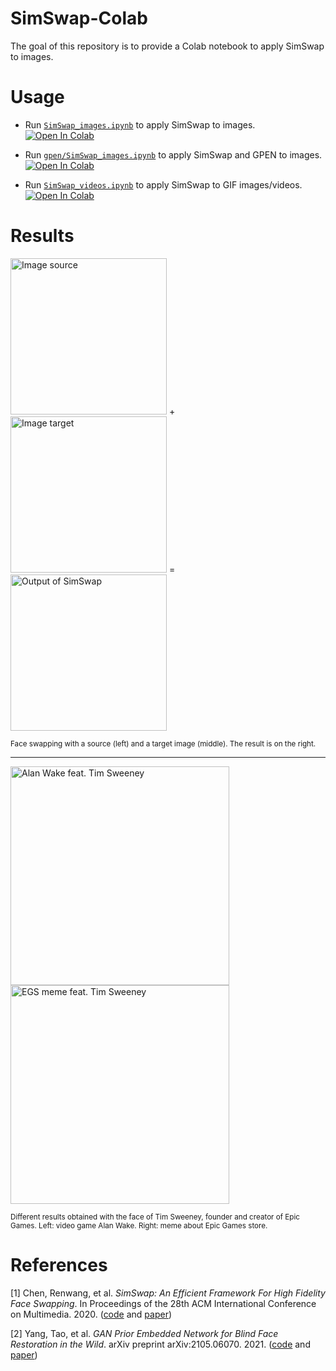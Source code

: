 # SimSwap-Colab

The goal of this repository is to provide a Colab notebook to apply SimSwap to images.

# Usage

-   Run [`SimSwap_images.ipynb`][colab-notebook-simswap-images] to apply SimSwap to images.
[![Open In Colab][colab-badge]][colab-notebook-simswap-images]

-   Run [`gpen/SimSwap_images.ipynb`][colab-notebook-simswap-images-gpen] to apply SimSwap and GPEN to images.
[![Open In Colab][colab-badge]][colab-notebook-simswap-images-gpen]

-   Run [`SimSwap_videos.ipynb`][colab-notebook-simswap-videos] to apply SimSwap to GIF images/videos.
[![Open In Colab][colab-badge]][colab-notebook-simswap-videos]

# Results

<img alt="Image source" src="https://github.com/woctezuma/SimSwap-colab/wiki/img/source.jpg" width="250"> + <img alt="Image target" src="https://github.com/woctezuma/SimSwap-colab/wiki/img/destination.jpg" width="250"> = <img alt="Output of SimSwap" src="https://github.com/woctezuma/SimSwap-colab/wiki/img/cover-banner.jpg" width="250">

<sub>
Face swapping with a source (left) and a target image (middle). The result is on the right.
</sub>

---

<img alt="Alan Wake feat. Tim Sweeney" src="https://github.com/woctezuma/SimSwap-colab/wiki/img/alan_wake.jpg" height="350"><img alt="EGS meme feat. Tim Sweeney" src="https://github.com/woctezuma/SimSwap-colab/wiki/img/egs_meme.jpg" height="350">

<sub>
Different results obtained with the face of Tim Sweeney, founder and creator of Epic Games. Left: video game Alan Wake. Right: meme about Epic Games store.
</sub>

# References

[1] Chen, Renwang, et al. *SimSwap: An Efficient Framework For High Fidelity Face Swapping*. In Proceedings of the 28th ACM International Conference on Multimedia. 2020.
([code][simswap-code] and [paper][simswap-paper])

[2] Yang, Tao, et al. *GAN Prior Embedded Network for Blind Face Restoration in the Wild*. arXiv preprint arXiv:2105.06070. 2021.
([code][gpen-code] and [paper][gpen-paper])

[img-source]: <https://github.com/woctezuma/SimSwap-colab/wiki/img/source.jpg>
[img-target]: <https://github.com/woctezuma/SimSwap-colab/wiki/img/destination.jpg>
[cover-banner]: <https://github.com/woctezuma/SimSwap-colab/wiki/img/cover-banner.jpg>

[colab-notebook-simswap-images]: <https://colab.research.google.com/github/woctezuma/SimSwap-colab/blob/main/SimSwap_images.ipynb>
[colab-notebook-simswap-images-gpen]: <https://colab.research.google.com/github/woctezuma/SimSwap-colab/blob/gpen/SimSwap_images.ipynb>
[colab-notebook-simswap-videos]: <https://colab.research.google.com/github/woctezuma/SimSwap-colab/blob/main/SimSwap_videos.ipynb>
[colab-badge]: <https://colab.research.google.com/assets/colab-badge.svg>

[simswap-code]: <https://github.com/neuralchen/SimSwap>
[simswap-paper]: <https://arxiv.org/abs/2106.06340v1>

[gpen-code]: <https://github.com/yangxy/GPEN>
[gpen-paper]: <https://arxiv.org/abs/2105.06070>
